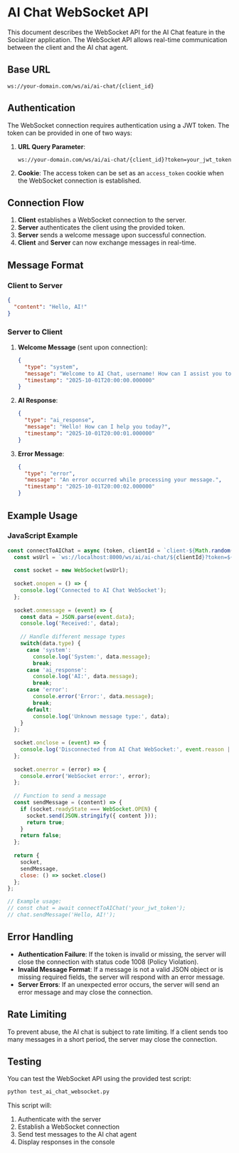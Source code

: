 # AI Chat WebSocket API

This document describes the WebSocket API for the AI Chat feature in the Socializer application. The WebSocket API allows real-time communication between the client and the AI chat agent.

## Base URL

```
ws://your-domain.com/ws/ai/ai-chat/{client_id}
```

## Authentication

The WebSocket connection requires authentication using a JWT token. The token can be provided in one of two ways:

1. **URL Query Parameter**:
   ```
   ws://your-domain.com/ws/ai/ai-chat/{client_id}?token=your_jwt_token
   ```

2. **Cookie**:
   The access token can be set as an `access_token` cookie when the WebSocket connection is established.

## Connection Flow

1. **Client** establishes a WebSocket connection to the server.
2. **Server** authenticates the client using the provided token.
3. **Server** sends a welcome message upon successful connection.
4. **Client** and **Server** can now exchange messages in real-time.

## Message Format

### Client to Server

```json
{
  "content": "Hello, AI!"
}
```

### Server to Client

1. **Welcome Message** (sent upon connection):
   ```json
   {
     "type": "system",
     "message": "Welcome to AI Chat, username! How can I assist you today?",
     "timestamp": "2025-10-01T20:00:00.000000"
   }
   ```

2. **AI Response**:
   ```json
   {
     "type": "ai_response",
     "message": "Hello! How can I help you today?",
     "timestamp": "2025-10-01T20:00:01.000000"
   }
   ```

3. **Error Message**:
   ```json
   {
     "type": "error",
     "message": "An error occurred while processing your message.",
     "timestamp": "2025-10-01T20:00:02.000000"
   }
   ```

## Example Usage

### JavaScript Example

```javascript
const connectToAIChat = async (token, clientId = `client-${Math.random().toString(36).substr(2, 9)}`) => {
  const wsUrl = `ws://localhost:8000/ws/ai/ai-chat/${clientId}?token=${token}`;
  
  const socket = new WebSocket(wsUrl);
  
  socket.onopen = () => {
    console.log('Connected to AI Chat WebSocket');
  };
  
  socket.onmessage = (event) => {
    const data = JSON.parse(event.data);
    console.log('Received:', data);
    
    // Handle different message types
    switch(data.type) {
      case 'system':
        console.log('System:', data.message);
        break;
      case 'ai_response':
        console.log('AI:', data.message);
        break;
      case 'error':
        console.error('Error:', data.message);
        break;
      default:
        console.log('Unknown message type:', data);
    }
  };
  
  socket.onclose = (event) => {
    console.log('Disconnected from AI Chat WebSocket:', event.reason || 'No reason provided');
  };
  
  socket.onerror = (error) => {
    console.error('WebSocket error:', error);
  };
  
  // Function to send a message
  const sendMessage = (content) => {
    if (socket.readyState === WebSocket.OPEN) {
      socket.send(JSON.stringify({ content }));
      return true;
    }
    return false;
  };
  
  return {
    socket,
    sendMessage,
    close: () => socket.close()
  };
};

// Example usage:
// const chat = await connectToAIChat('your_jwt_token');
// chat.sendMessage('Hello, AI!');
```

## Error Handling

- **Authentication Failure**: If the token is invalid or missing, the server will close the connection with status code 1008 (Policy Violation).
- **Invalid Message Format**: If a message is not a valid JSON object or is missing required fields, the server will respond with an error message.
- **Server Errors**: If an unexpected error occurs, the server will send an error message and may close the connection.

## Rate Limiting

To prevent abuse, the AI chat is subject to rate limiting. If a client sends too many messages in a short period, the server may close the connection.

## Testing

You can test the WebSocket API using the provided test script:

```bash
python test_ai_chat_websocket.py
```

This script will:
1. Authenticate with the server
2. Establish a WebSocket connection
3. Send test messages to the AI chat agent
4. Display responses in the console

